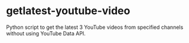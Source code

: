 # getlatest-youtube-video
Python script to get the latest 3 YouTube videos from specified channels without using YouTube Data API.
